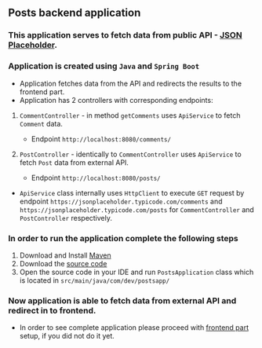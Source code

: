 ## Posts backend application

### This application serves to fetch data from public API - [JSON Placeholder](https://jsonplaceholder.typicode.com).

### Application is created using `Java` and `Spring Boot`

- Application fetches data from the API and redirects the results to the frontend part.
- Application has 2 controllers with corresponding endpoints:
1. `CommentController` - in method `getComments` uses `ApiService`  to fetch `Comment` data.
   - Endpoint `http://localhost:8080/comments/`
    

2. `PostController` - identically to `CommentController` uses `ApiService` to fetch `Post` data from external API. 
   - Endpoint `http://localhost:8080/posts/`

- `ApiService` class internally uses `HttpClient` to execute `GET` request by endpoint `https://jsonplaceholder.typicode.com/comments` and `https://jsonplaceholder.typicode.com/posts` for `CommentController` and `PostController` respectively.

### In order to run the application complete the following steps
1. Download and Install [Maven](https://maven.apache.org)
2. Download the [source code](https://github.com/Likh-Alex/posts-backend)
3. Open the source code in your IDE and run `PostsApplication` class which is located in `src/main/java/com/dev/postsapp/`

### Now application is able to fetch data from external API and redirect in to frontend.

- In order to see complete application please proceed with [frontend part](https://github.com/Likh-Alex/posts-frontend) setup, if you did not do it yet.



